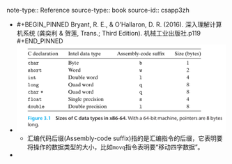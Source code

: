 note-type:: Reference
source-type:: book
source-id:: csapp3zh

- #+BEGIN_PINNED
  Bryant, R. E., & O’Hallaron, D. R. (2016). 深入理解计算机系统 (龚奕利 & 贺莲, Trans.; Third Edition). 机械工业出版社.p119
  #+END_PINNED
- ![image.png](../assets/image_1666074842911_0.png)
	- 汇编代码后缀(Assembly-code suffix)指的是汇编指令的后缀，它表明要将操作的数据类型的大小，比如`movq`指令表明要“移动四字数据”。
-
